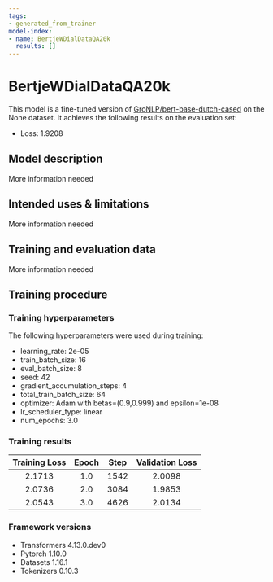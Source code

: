 ```yaml
---
tags:
- generated_from_trainer
model-index:
- name: BertjeWDialDataQA20k
  results: []
---
```


<!-- This model card has been generated automatically according to the information the Trainer had access to. You
should probably proofread and complete it, then remove this comment. -->

# BertjeWDialDataQA20k

This model is a fine-tuned version of [GroNLP/bert-base-dutch-cased](https://huggingface.co/GroNLP/bert-base-dutch-cased) on the None dataset.
It achieves the following results on the evaluation set:
- Loss: 1.9208

## Model description

More information needed

## Intended uses & limitations

More information needed

## Training and evaluation data

More information needed

## Training procedure

### Training hyperparameters

The following hyperparameters were used during training:
- learning_rate: 2e-05
- train_batch_size: 16
- eval_batch_size: 8
- seed: 42
- gradient_accumulation_steps: 4
- total_train_batch_size: 64
- optimizer: Adam with betas=(0.9,0.999) and epsilon=1e-08
- lr_scheduler_type: linear
- num_epochs: 3.0

### Training results

| Training Loss | Epoch | Step | Validation Loss |
|:-------------:|:-----:|:----:|:---------------:|
| 2.1713        | 1.0   | 1542 | 2.0098          |
| 2.0736        | 2.0   | 3084 | 1.9853          |
| 2.0543        | 3.0   | 4626 | 2.0134          |


### Framework versions

- Transformers 4.13.0.dev0
- Pytorch 1.10.0
- Datasets 1.16.1
- Tokenizers 0.10.3
